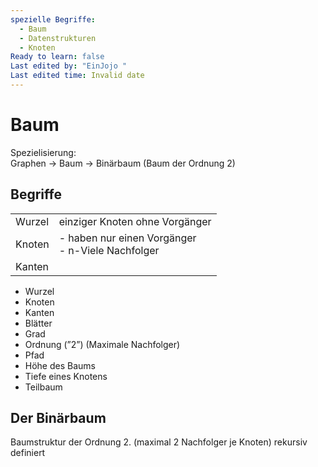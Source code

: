 ```yaml
---
spezielle Begriffe:
  - Baum
  - Datenstrukturen
  - Knoten
Ready to learn: false
Last edited by: "EinJojo "
Last edited time: Invalid date
---
```

# Baum
Spezielisierung:  
Graphen → Baum → Binärbaum (Baum der Ordnung 2)  
## Begriffe
|   |   |
|---|---|
|Wurzel|einziger Knoten ohne Vorgänger|
|Knoten|- haben nur einen Vorgänger  <br>- n-Viele Nachfolger|
|Kanten||
- Wurzel
- Knoten
- Kanten
- Blätter
- Grad
- Ordnung (”2”) (Maximale Nachfolger)
- Pfad
- Höhe des Baums
- Tiefe eines Knotens
- Teilbaum
  
## Der Binärbaum
Baumstruktur der Ordnung 2. (maximal 2 Nachfolger je Knoten)
rekursiv definiert